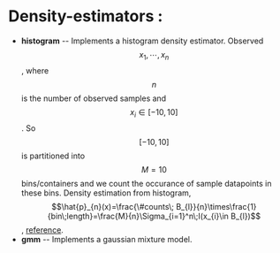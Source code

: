 # Density-estimators :
 + **histogram** -- Implements a histogram density estimator. Observed $$x_1,\cdots,x_n$$, where $$n$$ is the number of observed samples and $$x_i \in [-10,10]$$. So $$[-10,10]$$ is partitioned into $$M= 10$$ bins/containers and we count the occurance of sample datapoints in these bins. Density estimation from histogram, $$\hat{p}_{n}(x)=\frac{\#counts\; B_{l}}{n}\times\frac{1}{bin\;length}=\frac{M}{n}\Sigma_{i=1}^n\;I(x_{i}\in B_{l})$$, [reference](https://www.google.com/url?sa=i&rct=j&q=&esrc=s&source=web&cd=&cad=rja&uact=8&ved=0CAQQw7AJahcKEwiQ3OPFmMD5AhUAAAAAHQAAAAAQAg&url=http%3A%2F%2Ffaculty.washington.edu%2Fyenchic%2F18W_425%2FLec6_hist_KDE.pdf&psig=AOvVaw049YeZ7dt_dCh_-IKI44uL&ust=1660355540286934).
 + **gmm** -- Implements a gaussian mixture model.
